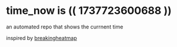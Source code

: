 # time_now is (( 1737723600688 ))

an automated repo that shows the currnent time

inspired by [breakingheatmap](https://github.com/breakingheatmap/breakingheatmap)